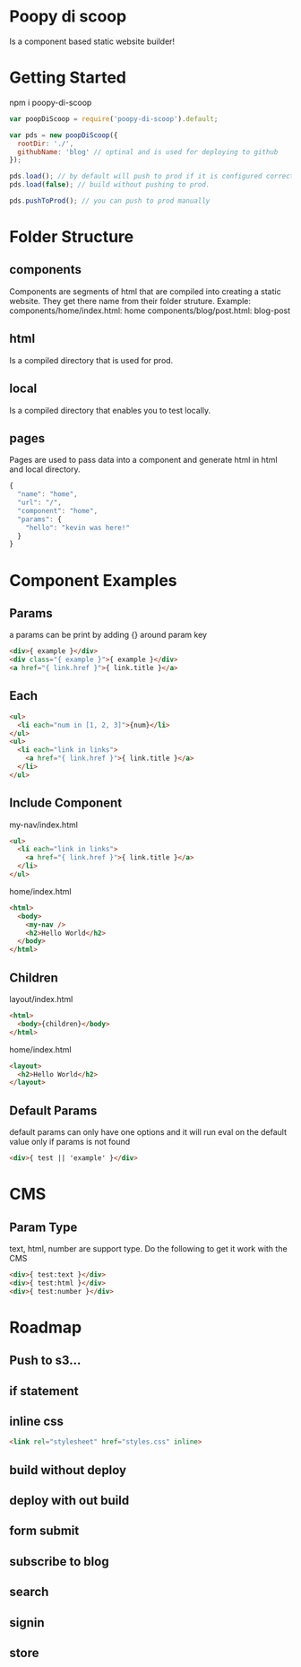 # Poopy di scoop
Is a component based static website builder!

# Getting Started
npm i poopy-di-scoop

```javascript
var poopDiScoop = require('poopy-di-scoop').default;

var pds = new poopDiScoop({
  rootDir: './',
  githubName: 'blog' // optinal and is used for deploying to github
});

pds.load(); // by default will push to prod if it is configured correctly above
pds.load(false); // build without pushing to prod.

pds.pushToProd(); // you can push to prod manually
```

# Folder Structure
## components
Components are segments of html that are compiled into creating a static website. They get there name from their folder struture.
Example:
components/home/index.html: home
components/blog/post.html: blog-post

## html
Is a compiled directory that is used for prod.

## local
Is a compiled directory that enables you to test locally.

## pages
Pages are used to pass data into a component and generate html in html and local directory.
```javascript
{
  "name": "home",
  "url": "/",
  "component": "home",
  "params": {
    "hello": "kevin was here!"
  }
}
```

# Component Examples
## Params
a params can be print by adding {} around param key
```html
<div>{ example }</div>
<div class="{ example }">{ example }</div>
<a href="{ link.href }">{ link.title }</a>
```
## Each
```html
<ul>
  <li each="num in [1, 2, 3]">{num}</li>
</ul>
<ul>
  <li each="link in links">
    <a href="{ link.href }">{ link.title }</a>
  </li>
</ul>
```

## Include Component
my-nav/index.html
```html
<ul>
  <li each="link in links">
    <a href="{ link.href }">{ link.title }</a>
  </li>
</ul>
```

home/index.html
```html
<html>
  <body>
    <my-nav />
    <h2>Hello World</h2>
  </body>
</html>
```

## Children
layout/index.html
```html
<html>
  <body>{children}</body>
</html>
```

home/index.html
```html
<layout>
  <h2>Hello World</h2>
</layout>
```

## Default Params
default params can only have one options and it will run eval on the default value only if params is not found
```html
<div>{ test || 'example' }</div>
```

# CMS
## Param Type
text, html, number are support type. Do the following to get it work with the CMS
```html
<div>{ test:text }</div>
<div>{ test:html }</div>
<div>{ test:number }</div>
```

# Roadmap
## Push to s3...

## if statement

## inline css
```html
<link rel="stylesheet" href="styles.css" inline>
```
## build without deploy
## deploy with out build
## form submit
## subscribe to blog
## search
## signin
## store
